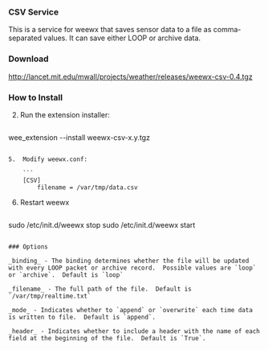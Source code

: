 ### CSV Service

This is a service for weewx that saves sensor data to a file as comma-separated values.  It can save either LOOP or archive data.

### Download

http://lancet.mit.edu/mwall/projects/weather/releases/weewx-csv-0.4.tgz

### How to Install

2.  Run the extension installer:

    ```
wee_extension --install weewx-csv-x.y.tgz
```

5.  Modify weewx.conf:

    ```
    [CSV]
        filename = /var/tmp/data.csv
```

6. Restart weewx

    ```
sudo /etc/init.d/weewx stop
sudo /etc/init.d/weewx start
```

### Options

_binding_ - The binding determines whether the file will be updated with every LOOP packet or archive record.  Possible values are `loop` or `archive`.  Default is `loop`

_filename_ - The full path of the file.  Default is `/var/tmp/realtime.txt`

_mode_ - Indicates whether to `append` or `overwrite` each time data is written to file.  Default is `append`.

_header_ - Indicates whether to include a header with the name of each field at the beginning of the file.  Default is `True`.